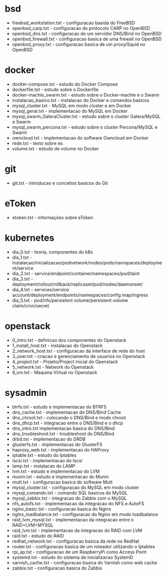 # bsd
- freebsd_workstation.txt - configuracao basida do FreeBSD
- openbsd_carp.txt - configuracao do protocolo CARP no OpenBSD
- openbsd_dns.txt - configuracao de um servidor DNS/Bind no OpenBSD
- openbsd_firewall.txt - configuracao basica de uma frewall no OpenBSD
- openbsd_proxy.txt - configuracao basica de um proxy/Squid no OpenBSD

# docker
- docker-compose.txt - estudo do Docker Compose
- dockerfile.txt - estudo sobre o Dockerfile
- docker-machie_swarm.txt - estudo sobre o Docker-machie e o Swarm
- instalacao_basico.txt - instalacao do Docker e comandos basicos
- mysql_cluster.txt - MySQL em modo cluster e em Docker
- mysql_geral.txt - implementacao do MySQL em Docker
- mysql_swarm_GaleraCluster.txt - estudo sobre o cluster Galera/MySQL e Swarm
- mysql_swarm_percona.txt - estudo sobre o cluster Percona/MySQL e Swarm
- owncloud.txt - implementacao do software Owncloud em Docker
- rede.txt - texto sobre es
- volume.txt - estudo de volume no Docker

# git
- git.txt - introducao e conceitos basicos do Git

# eToken
- etoken.txt - informações sobre eToken

# kubernetes
- dia_0.txt - teoria, componentes do k8s
- dia_1.txt - instalacao/inicializacao/podnetwork/nodes/pods/namspaces/deployment/service
- dia_2.txt - service/endpoint/container/namespaces/pod/taint
- dia_3.txt - deployment/rollout/rollback/replicaset/pod/nodes/daemonset/
- dia_4.txt - services/service account/deployment/endpoints/namespaces/config map/ingress
- dia_5.txt - pod/nfs/persistent volume/persistent volume claim/cron/secret

# openstack
- 0_intro.txt - definicao dos componentes do Openstack
- 1_install_host.txt - instalacao do Openstack
- 2_network_host.txt - configuracao da interface de rede do host
- 3_user.txt - criacao e gerenciamento de usuarios no Openstack
- 4_project.txt - Projeto/Project inicial do Openstack
- 5_network.txt - Network do Openstack
- 6_vm.txt - Maquina Virtual no Openstack

# sysadmin
- btrfs.txt - estudo e implementacao do BTRFS
- dns_cache.txt - implementacao do DNS/Bind Cache
- dns_chroot.txt - colocando o DNS/Bind e modo chroot
- dns_dhcp.txt - integracao entre o DNS/Bind e o dhcp
- dns_intro.txt implementacao basica do DNS/Bind
- dns_troubleshoot.txt - troubleshoot do DNS/Bind
- drbd.txt - implementacao do DRDB
- glusterfs.txt - implementacao do GlusterFS
- haproxy_web.txt - implementacao do HAProxy
- iptable.txt - estudo do Iptables
- iscsi.txt - implementacao do Iscsi
- lamp.txt - instalacao do LAMP
- lvm.txt - estudo e implementacao do LVM
- munin.txt - estudo e implementacao do Munin
- mutt.txt - configuracao basica do software Mutt
- mysql_cluster.txt - configuracao do MySQL em modo cluster
- mysql_comando.txt - comando SQL basicos do MySQL
- mysql_zabbix.txt - integracao do Zabbix com o MySQL
- nfs_autofs.txt - implementacao da integracao do NFS e AutoFS
- nginx_basic.txt - configuracao basica do Nginx
- nginx_loadbalance.txt - configuracao do Nginx em modo loadbalance
- raid_lvm_mysql.txt - implementacao da integracao entre o RAID+LVM+MYSQL
- raid_lvm.txt - implementacao da integracao do RAID com LVM
- raid.txt - estudo do RAID
- redhat_network.txt - configuracao basica da rede no RedHat
- router.txt - configuracao basica de um roteador utilizando o Iptables
- rpi_ap.txt - configuracao de um RaspberryPi como Access Point
- systemd.txt - estudo do sistema de inicializacao SystemD
- varnish_cache.txt - configuracao basica do Varnish como web cache 
- zabbix.txt - configuracao basica do Zabbix
